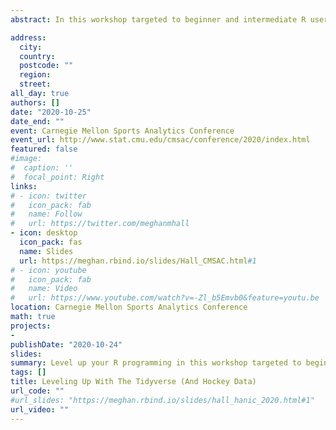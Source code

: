 ```yaml
---
abstract: In this workshop targeted to beginner and intermediate R users, we'll go through a sample hockey analysis question and discuss techniques from the tidyverse and beyond (including user-defined functions, RMarkdown, custom ggplot2 themes, and data manipulation with tidyr and dplyr) to learn how to level up your R programming and make your analysis more efficient and more reproducible. The slides are available at the link above and also [**here**](https://meghan.rbind.io/slides/hall_cmsac.html#1). The data is available in my `betweenthepipes` package (available on Github [**here**](https://github.com/meghall06/betweenthepipes)), and the full code for the entire workshop (including how to access the data) is available [**here**](https://github.com/meghall06/personal-website/blob/master/static/CMSAC_code.R).

address:
  city: 
  country: 
  postcode: ""
  region: 
  street: 
all_day: true
authors: []
date: "2020-10-25"
date_end: ""
event: Carnegie Mellon Sports Analytics Conference
event_url: http://www.stat.cmu.edu/cmsac/conference/2020/index.html
featured: false
#image:
#  caption: ''
#  focal_point: Right
links:
# - icon: twitter
#   icon_pack: fab
#   name: Follow
#   url: https://twitter.com/meghanmhall
- icon: desktop
  icon_pack: fas
  name: Slides
  url: https://meghan.rbind.io/slides/Hall_CMSAC.html#1
# - icon: youtube
#   icon_pack: fab
#   name: Video
#   url: https://www.youtube.com/watch?v=-Zl_b5Emvb0&feature=youtu.be
location: Carnegie Mellon Sports Analytics Conference
math: true
projects:
- 
publishDate: "2020-10-24"
slides: 
summary: Level up your R programming in this workshop targeted to beginner and intermediate R users.
tags: []
title: Leveling Up With The Tidyverse (And Hockey Data)
url_code: ""
#url_slides: "https://meghan.rbind.io/slides/hall_hanic_2020.html#1"
url_video: ""
---
```



